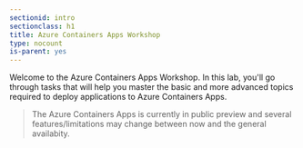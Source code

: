 ```yaml
---
sectionid: intro
sectionclass: h1
title: Azure Containers Apps Workshop
type: nocount
is-parent: yes
---
```


Welcome to the Azure Containers Apps Workshop. In this lab, you'll go through tasks that will help you master the basic and more advanced topics required to deploy applications to Azure Containers Apps.

> The Azure Containers Apps is currently in public preview and several features/limitations may change between now and the general availabity.
